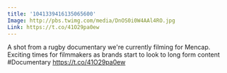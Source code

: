 ```yaml
---
title: '1041339416135065600'
Image: http://pbs.twimg.com/media/DnOS0i0W4AAl4RO.jpg
Link: https://t.co/41O29pa0ew
---
```


A shot from a rugby documentary we're currently filming for Mencap. Exciting times for filmmakers as brands start to look to long form content #Documentary https://t.co/41O29pa0ew